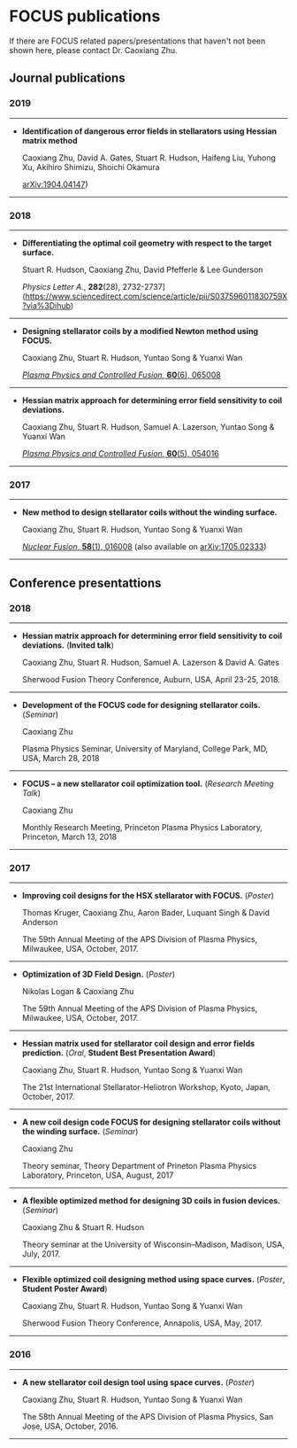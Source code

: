 # FOCUS publications

If there are FOCUS related papers/presentations that haven't not been shown here, please contact Dr. Caoxiang Zhu.

## Journal publications

### 2019
-----------------
- **Identification of dangerous error fields in stellarators using Hessian matrix method**

  Caoxiang Zhu, David A. Gates, Stuart R. Hudson, Haifeng Liu, Yuhong Xu, Akihiro Shimizu, Shoichi Okamura
  
  [arXiv:1904.04147](https://arxiv.org/abs/1904.04147))
  
-----------------

### 2018
-----------------
- **Differentiating the optimal coil geometry with respect to the target surface.**

  Stuart R. Hudson, Caoxiang Zhu, David Pfefferle & Lee Gunderson
  
  *Physics Letter A.*, **282**(28), 2732-2737](https://www.sciencedirect.com/science/article/pii/S037596011830759X?via%3Dihub)
  
-----------------

- **Designing stellarator coils by a modified Newton method using FOCUS.**

  Caoxiang Zhu, Stuart R. Hudson, Yuntao Song & Yuanxi Wan

  [*Plasma Physics and Controlled Fusion*, **60**(6), 065008](http://iopscience.iop.org/article/10.1088/1361-6587/aab8c2/)

-----------------

- **Hessian matrix approach for determining error field sensitivity to coil deviations.**

  Caoxiang Zhu, Stuart R. Hudson, Samuel A. Lazerson, Yuntao Song & Yuanxi Wan

  [*Plasma Physics and Controlled Fusion*, **60**(5), 054016](http://iopscience.iop.org/article/10.1088/1361-6587/aab6cb/)

-----------------

### 2017

-----------------

- **New method to design stellarator coils without the winding surface.**

  Caoxiang Zhu, Stuart R. Hudson, Yuntao Song & Yuanxi Wan
  
  [*Nuclear Fusion*, **58**(1), 016008](http://iopscience.iop.org/article/10.1088/1741-4326/aa8e0a) (also available on [arXiv:1705.02333](https://arxiv.org/abs/1705.02333))
  
-----------------

## Conference presentattions

### 2018

-----------------

- **Hessian matrix approach for determining error field sensitivity to coil deviations.** (**Invited talk**)

  Caoxiang Zhu, Stuart R. Hudson, Samuel A. Lazerson & David A. Gates
  
  Sherwood Fusion Theory Conference, Auburn, USA, April 23-25, 2018. 
  
-----------------

- **Development of the FOCUS code for designing stellarator coils.** (*Seminar*)

  Caoxiang Zhu
  
  Plasma Physics Seminar, University of Maryland, College Park, MD, USA, March 28, 2018

-----------------

- **FOCUS – a new stellarator coil optimization tool.** (*Research Meeting Talk*)

  Caoxiang Zhu
  
  Monthly Research Meeting, Princeton Plasma Physics Laboratory, Princeton, March 13, 2018

-----------------

### 2017

-----------------

- **Improving coil designs for the HSX stellarator with FOCUS.** (*Poster*)

  Thomas Kruger, Caoxiang Zhu, Aaron Bader, Luquant Singh & David Anderson
  
  The 59th Annual Meeting of the APS Division of Plasma Physics, Milwaukee, USA, October, 2017.
  
-----------------
  
- **Optimization of 3D Field Design.** (*Poster*)

  Nikolas Logan & Caoxiang Zhu
  
  The 59th Annual Meeting of the APS Division of Plasma Physics, Milwaukee, USA, October, 2017.
  
-----------------

- **Hessian matrix used for stellarator coil design and error fields prediction.** (*Oral*, **Student Best Presentation Award**)

  Caoxiang Zhu, Stuart R. Hudson, Yuntao Song & Yuanxi Wan
  
  The 21st International Stellarator-Heliotron Workshop, Kyoto, Japan, October, 2017.
  
-----------------

- **A new coil design code FOCUS for designing stellarator coils without the winding surface.**  (*Seminar*)

  Caoxiang Zhu

  Theory seminar, Theory Department of Prineton Plasma Physics Laboratory, Princeton, USA, August, 2017

-----------------
  
- **A flexible optimized method for designing 3D coils in fusion devices.** (*Seminar*)
  
  Caoxiang Zhu & Stuart R. Hudson
  
  Theory seminar at the University of Wisconsin–Madison, Madison, USA, July, 2017. 
  
-----------------

- **Flexible optimized coil designing method using space curves.** (*Poster*, **Student Poster Award**)
  
  Caoxiang Zhu, Stuart R. Hudson, Yuntao Song & Yuanxi Wan
  
  Sherwood Fusion Theory Conference, Annapolis, USA, May, 2017. 
  
-----------------

### 2016

-----------------
  
- **A new stellarator coil design tool using space curves.** (*Poster*)
  
  Caoxiang Zhu, Stuart R. Hudson, Yuntao Song & Yuanxi Wan
  
  The 58th Annual Meeting of the APS Division of Plasma Physics, San Jose, USA, October, 2016. 
  
-----------------
